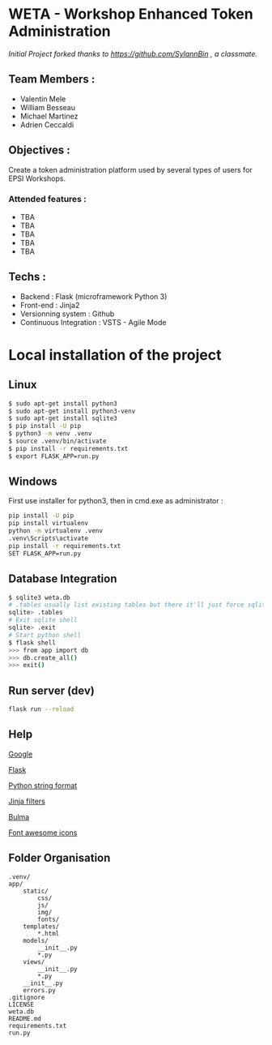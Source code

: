 # WETA - Workshop Enhanced Token Administration
*Initial Project forked thanks to https://github.com/SylannBin , a classmate.*

## Team Members :

- Valentin Mele
- William Besseau
- Michael Martinez
- Adrien Ceccaldi

## Objectives :

Create a token administration platform used by several types of users for EPSI Workshops.

### Attended features : 

- TBA
- TBA
- TBA
- TBA
- TBA


## Techs :

- Backend : Flask (microframework Python 3)
- Front-end : Jinja2
- Versionning system : Github
- Continuous Integration : VSTS - Agile Mode

# Local installation of the project

## Linux
```bash
$ sudo apt-get install python3
$ sudo apt-get install python3-venv
$ sudo apt-get install sqlite3
$ pip install -U pip
$ python3 -m venv .venv
$ source .venv/bin/activate
$ pip install -r requirements.txt
$ export FLASK_APP=run.py
```

## Windows
First use installer for python3, then in cmd.exe as administrator :
```bash
pip install -U pip
pip install virtualenv
python -m virtualenv .venv
.venv\Scripts\activate
pip install -r requirements.txt
SET FLASK_APP=run.py
```

## Database Integration
```bash
$ sqlite3 weta.db
# .tables usually list existing tables but there it'll just force sqlite to create the db
sqlite> .tables
# Exit sqlite shell
sqlite> .exit
# Start python shell
$ flask shell
>>> from app import db
>>> db.create_all()
>>> exit()
```

## Run server (dev)

```bash
flask run --reload
```

## Help 

[Google](https://www.google.fr/search?q=insert+problem+here)

[Flask](http://flask.pocoo.org/docs/0.12/quickstart/)

[Python string format](http://strftime.org/)

[Jinja filters](http://jinja.pocoo.org/docs/2.10/templates/#builtin-filters)

[Bulma](https://bulma.io/documentation/overview/start/)

[Font awesome icons](http://fontawesome.io/icons/)


## Folder Organisation
```
.venv/
app/
    static/
        css/
        js/
        img/
        fonts/
    templates/
        *.html
    models/
        __init__.py
        *.py
    views/
        __init__.py
        *.py
    __init__.py
    errors.py
.gitignore
LICENSE
weta.db
README.md
requirements.txt
run.py
```
